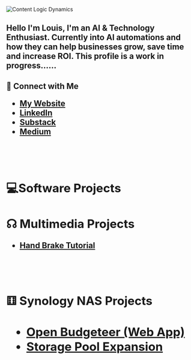 ![Content Logic Dynamics](https://imgur.com/ZEGMIkU.png)

<h2>Hello I'm Louis, I'm an AI & Technology Enthusiast. Currently into AI automations and how they can help businesses grow, save time and increase ROI. This profile is a work in progress......</h2>

<h2>🤳 Connect with Me 

 -  <b>[My Website](https://contentlogicdynamics.tech/) 
 -  <b>[LinkedIn](https://www.linkedin.com/in/louisperez1978/)
 -  <b>[Substack](https://substack.com/@presicion25/)
 -  <b>[Medium](https://medium.com/@presicion25/)
 <br />
 <br />


<h2>💻Software Projects</h2>


<h2>&#9738; Multimedia Projects</h2>

  -  [Hand Brake Tutorial](https://github.com/presicion25/Hand-Brake)
 <br />
 <br />

<h2>&#9861; Synology NAS Projects<h2/>
  
  - [Open Budgeteer (Web App)](https://github.com/presicion25/open-budgeteer)
  - [Storage Pool Expansion](https://github.com/presicion25/Synology-Storage-Pool-Drive-Addition)
  <br />
  <br />
  
